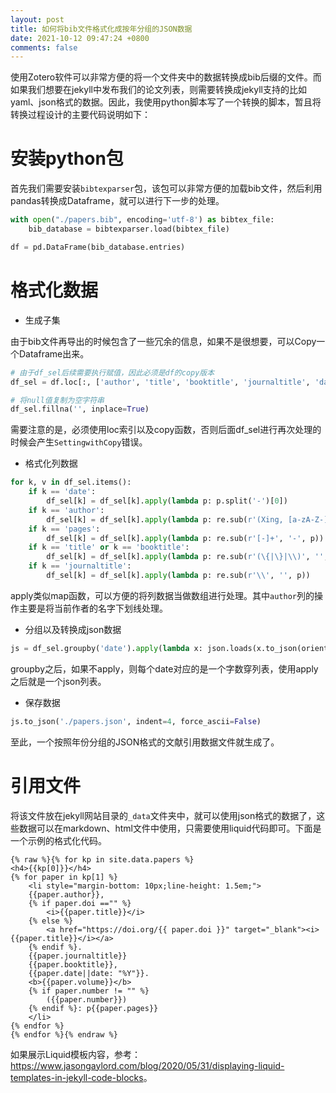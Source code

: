 ```yaml
---
layout: post
title: 如何将bib文件格式化成按年分组的JSON数据
date: 2021-10-12 09:47:24 +0800
comments: false
---
```



使用Zotero软件可以非常方便的将一个文件夹中的数据转换成bib后缀的文件。而如果我们想要在jekyll中发布我们的论文列表，则需要转换成jekyll支持的比如yaml、json格式的数据。因此，我使用python脚本写了一个转换的脚本，暂且将转换过程设计的主要代码说明如下：

# 安装python包

首先我们需要安装`bibtexparser`包，该包可以非常方便的加载bib文件，然后利用pandas转换成Dataframe，就可以进行下一步的处理。

```python
with open("./papers.bib", encoding='utf-8') as bibtex_file:
    bib_database = bibtexparser.load(bibtex_file)

df = pd.DataFrame(bib_database.entries)
```

# 格式化数据

- 生成子集

由于bib文件再导出的时候包含了一些冗余的信息，如果不是很想要，可以Copy一个Dataframe出来。

```python
# 由于df_sel后续需要执行赋值，因此必须是df的copy版本
df_sel = df.loc[:, ['author', 'title', 'booktitle', 'journaltitle', 'date', 'volume', 'number', 'pages', 'doi']].copy()

# 将null值复制为空字符串
df_sel.fillna('', inplace=True)
```

需要注意的是，必须使用loc索引以及copy函数，否则后面df_sel进行再次处理的时候会产生`SettingwithCopy`错误。

- 格式化列数据

```python
for k, v in df_sel.items():
    if k == 'date':
        df_sel[k] = df_sel[k].apply(lambda p: p.split('-')[0])
    if k == 'author':
        df_sel[k] = df_sel[k].apply(lambda p: re.sub(r'(Xing, [a-zA-Z-]+)', r"<u>\1</u>", p))
    if k == 'pages':
        df_sel[k] = df_sel[k].apply(lambda p: re.sub(r'[-]+', '-', p))
    if k == 'title' or k == 'booktitle':
        df_sel[k] = df_sel[k].apply(lambda p: re.sub(r'(\{|\}|\\)', '', p))
    if k == 'journaltitle':
        df_sel[k] = df_sel[k].apply(lambda p: re.sub(r'\\', '', p))
```

apply类似map函数，可以方便的将列数据当做数组进行处理。其中`author`列的操作主要是将当前作者的名字下划线处理。

- 分组以及转换成json数据

```python
js = df_sel.groupby('date').apply(lambda x: json.loads(x.to_json(orient='records'))).sort_index(ascending=False)
```

groupby之后，如果不apply，则每个date对应的是一个字数穿列表，使用apply之后就是一个json列表。

- 保存数据

```python
js.to_json('./papers.json', indent=4, force_ascii=False)
```

至此，一个按照年份分组的JSON格式的文献引用数据文件就生成了。

# 引用文件

将该文件放在jekyll网站目录的`_data`文件夹中，就可以使用json格式的数据了，这些数据可以在markdown、html文件中使用，只需要使用liquid代码即可。下面是一个示例的格式化代码。

```liquid
{% raw %}{% for kp in site.data.papers %}
<h4>{{kp[0]}}</h4>
{% for paper in kp[1] %}
    <li style="margin-bottom: 10px;line-height: 1.5em;">
    {{paper.author}}, 
    {% if paper.doi =="" %}
        <i>{{paper.title}}</i>
    {% else %}
        <a href="https://doi.org/{{ paper.doi }}" target="_blank"><i>{{paper.title}}</i></a>
    {% endif %}. 
    {{paper.journaltitle}}
    {{paper.booktitle}}, 
    {{paper.date||date: "%Y"}}. 
    <b>{{paper.volume}}</b>
    {% if paper.number != "" %}
        ({{paper.number}})
    {% endif %}: p{{paper.pages}}
    </li>
{% endfor %}
{% endfor %}{% endraw %}
```

如果展示Liquid模板内容，参考：<https://www.jasongaylord.com/blog/2020/05/31/displaying-liquid-templates-in-jekyll-code-blocks>。


